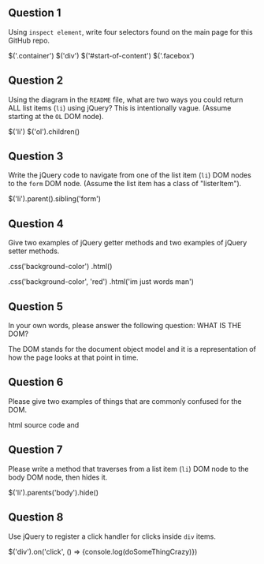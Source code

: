 ## Question 1

Using `inspect element`, write four selectors found on the main page for this
GitHub repo.

<!-- your answer starts here -->
$('.container')
$('div')
$('#start-of-content')
$('.facebox')
<!-- your answer ends here -->

## Question 2

Using the diagram in the `README` file, what are two ways you could return ALL
list items (`li`) using jQuery? This is intentionally vague. (Assume starting
at the `OL` DOM node).

<!-- your answer starts here -->
$('li')
$('ol').children()
<!-- your answer ends here -->

## Question 3

Write the jQuery code to navigate from one of the list item (`li`) DOM nodes to
the `form` DOM node. (Assume the list item has a class of "listerItem").

<!-- your answer starts here -->
$('li').parent().sibling('form')
<!-- your answer ends here -->

## Question 4

Give two examples of jQuery getter methods and two examples of jQuery setter
methods.

<!-- your answer starts here -->
.css('background-color')
.html()

.css('background-color', 'red')
.html('im just words man')

<!-- your answer ends here -->

## Question 5

In your own words, please answer the following question: WHAT IS THE DOM?

<!-- your answer starts here -->
The DOM stands for the document object model and it is a representation of how
the page looks at that point in time.
<!-- your answer ends here -->

## Question 6

Please give two examples of things that are commonly confused for the DOM.

<!-- your answer starts here -->
html source code and
<!-- your answer ends here -->

## Question 7

Please write a method that traverses from a list item (`li`) DOM node to the
body DOM node, then hides it.

<!-- your answer starts here -->
$('li').parents('body').hide()
<!-- your answer ends here -->

## Question 8

Use jQuery to register a click handler for clicks inside `div` items.

<!-- your answer starts here -->
$('div').on('click', () => {console.log(doSomeThingCrazy)})
<!-- your answer ends here -->

